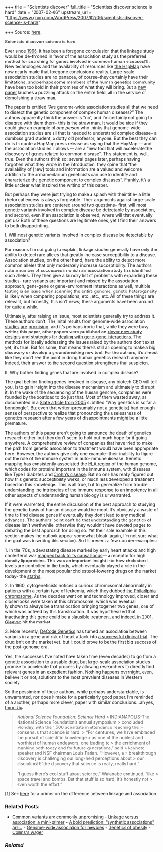 +++
title = "Scientists discover"
full_title = "Scientists discover science is hard"
date = "2007-02-06"
upstream_url = "https://www.gnxp.com/WordPress/2007/02/06/scientists-discover-science-is-hard/"

+++
Source: [here](https://www.gnxp.com/WordPress/2007/02/06/scientists-discover-science-is-hard/).

Scientists discover: science is hard

Ever since [1996](http://www.ncbi.nlm.nih.gov/entrez/query.fcgi?cmd=Retrieve&db=PubMed&list_uids=8801636), it has been a foregone conculusion that the linkage study would be de-throned in favor of the association study as the preferred method for searching for genes involved in common human diseases\[1\]. New technologies and the availablity of resources like [the HapMap](http://www.hapmap.org/) have now nearly made that foregone conclusion a reality. Large-scale association studies are no panacea, of course–they certainly have their limitations, and perhaps some members of the human genetics community have been too bold in their promises of what they will bring. But a [new paper](http://www.nature.com/ejhg/journal/vaop/ncurrent/abs/5201753a.html) lauches a puzzling attack on the entire field, all in the service of demolishing a straw man.

The paper is entitled “Are genome-wide association studies all that we need to dissect the genetic component of complex human diseases?” The authors apparently think the answer is “no”, and I’m certainly not going to disagree with them there– this is the straw man. It would be nice if they could give an example of *one person* who thinks that genome-wide association studies are all that is needed to understand complex disease– a dumbass grad student, a dotty old professor, anyone. But the best they can do is to quote a HapMap press release as saying that the HapMap — and the association studies it allows — are a “new tool that will accelerate the discovery of genes related to common disease”. This statement is, well, true. Even the authors think so: several pages later, perhaps having forgotten what they wrote in the introduction, they opine that “the availability of \[new\] tools and information are a valued and welcome addition to the armamentarium geneticists can use to identify and characterize the genetic component to complex diseases”. Frankly, it’s a little unclear what inspired the writing of this paper.

But perhaps they were just trying to make a splash with their title– a little rhetorical excess is always forgivable. Their arguments against large-scale association studies are centered around two questions– first, will most genetic variants involved in complex disease be detectable by association, and second, even if an association is observed, where will that eventually get us? Both of these questions are legitimate ones, yet I find their answers to both disappointing.

I. Will most genetic variants involved in complex disease be detectable by association?

For reasons I’m not going to explain, linkage studies generally have only the ability to detect rare alleles that greatly increase succeptibility to a disease. Association studies, on the other hand, have the ability to detect more common alleles that only moderately increase succeptibility. The authors note a number of successes in which an association study has identified such alleles. They then give a laundry list of problems with expanding these studies– rare variants are important and missed by the association approach, gene-gene or gene-environment interactions as well, multiple testing is an issue when scanning the entire genome, genetic heterogeneity is likely when comparing populations, etc., etc., etc. All of these things are relevant, but honestly, this isn’t news; these arguments have been around for [quite a while](http://www.nature.com/ng/journal/v26/n2/abs/ng1000_151.html).

Ultimately, after raising an issue, most scientists generally try to address it. These authors don’t. The inital results from genome-wide association [studies](http://www.nature.com/ng/journal/v38/n6/abs/ng1790.html) [are](https://www.gnxp.com/blog/2006/12/common-disease-common-variant.php) [promising](http://www.pubmedcentral.nih.gov/articlerender.fcgi?artid=1512523), and it’s perhaps ironic that, while they were busy writing this paper, other papers were published on [clever new study designs](http://www.nature.com/ng/journal/v39/n2/abs/ng1944.html) and strategies for [dealing with gene-gene interactions](http://genetics.plosjournals.org/perlserv/?request=get-document&doi=10.1371/journal.pgen.0020157). The methods for ideally addressing the issues raised by the authors don’t exist yet, it’s true. But for some, that means there’s still an opening to make a big discovery or develop a groundbreaking new tool. For the authors, it’s almost like they don’t see the point in doing human genetics research anymore. Indeed, their answer to the second question strengthens that suspicion.

II\. Why bother finding genes that are involved in complex disease?

The goal behind finding genes involved in disease, any biotech CEO will tell you, is to gain insight into the disease mechanism and ultimately to disrupt it. In the wake of the sequencing of the human genome, companies were founded by the boatload to do just that. Most of them wasted away, as documented in a [Slate article from 2005](http://www.slate.com/id/2128292/) subtitled “Why genetics is so far a bondoogle”. But even that writer (presumably not a geneticist) had enough sense of perspective to realize that pronouncing the uselessness of genetics research after a few years of disappointments might be a little premature.

The authors of this paper aren’t going to announce the death of genetics research either, but they don’t seem to hold out much hope for it going anywhere. A comprehensive review of companies that have tried to make the path from genetic association to treatment would have been appropriate here. However, the authors give only one example– their inability to figure out the role of the immune system in auto-immune disease. Genetic mapping has consistently associated the [HLA region](https://en.wikipedia.org/wiki/Human_leukocyte_antigen) of the human genome, which codes for proteins important in the immune system, with diseases like Type I diabetes and [Crohn’s disease](https://en.wikipedia.org/wiki/Crohn%27s_disease). But no one has really figured out how this genetic succeptibility works, or much less developed a treatment based on this knowledge. This is all true, but to generalize from trouble understanding the intricacies of the immune response to an impotency in all other aspects of understanding human biology is unwarranted.

If it were warrented, the entire discussion of the best approach to studying the genetic basis of human disease would be moot. It’s obviously a waste of time to find disease genes if eventually they don’t lead to any medical advances. The authors’ point can’t be that understanding the genetics of disease isn’t worthwhile, otherwise they wouldn’t have devoted pages to debating the best approach for doing so. Yet their sole example in this section makes the outlook appear somewhat bleak (again, I’m not sure what the goal was in writing this section). So I’ll present a few counter-examples:

1\. In the ’70s, a devastating disease marked by early heart attacks and high cholesterol was [mapped back to its causal locus](http://arjournals.annualreviews.org.proxy.uchicago.edu/doi/abs/10.1146%2Fannurev.ge.13.120179.001355)— a receptor for high density lipoproteins. This was an important insight into how cholesterol levels are controlled in the body, which eventually played a role in the development of the most popular cholesterol-lowering drugs on the market today– the [statins](https://en.wikipedia.org/wiki/Statins).

2\. In 1960, cytogeneticists noticed a curious chromosomal abnormality in patients with a certain type of leukemia, which they dubbed [the Philadlphia chromosome](https://en.wikipedia.org/wiki/Philadelphia_chromosome). As the decades went on and technology improved, closer and closer looks were taken at this chromosome, which was eventual  
ly shown to always be a translocation bringing together two genes, one of which was actived by this translocation. It was hypothesized that inactivating this gene could be a plausible treatment, and indeed, in 2001, [Gleevac](https://en.wikipedia.org/wiki/Imatinib) hit the market.

3\. More recently, [DeCode Genetics](https://www.gnxp.com/blog/2007/01/icelandic-fire.php) has turned an association between variants in a gene and risk of heart attack into [a successful clinical trial](http://jama.highwire.org/cgi/content/abstract/293/18/2245). The drug isn’t on the market yet, but it could prove to be the first big success of the post-genome era.

Yes, the successes I’ve noted have taken time (even decades) to go from a genetic association to a usable drug, but large-scale association studies promise to accelerate that process by allowing researchers to directly find relevant genes in an expedient fashion. Nothing happens overnight, even, believe it or not, solutions to the most prevalent diseases in Western society.

So the pessimism of these authors, while perhaps understandable, is unwarranted, nor does it make for a particularly good paper. I’m reminded of a another, perhaps more clever, paper with similar conclusions…ah yes, [here it is](https://www.theonion.com/content/node/38575):

> *National Science Foundation: Science Hard* >
> INDIANAPOLIS-The National Science Foundation’s annual symposium > concluded Monday, with the 1,500 scientists in attendance reaching the > consensus that science is hard. >
> “For centuries, we have embraced the pursuit of scientific knowledge > as one of the noblest and worthiest of human endeavors, one leading to > the enrichment of mankind both today and for future generations,” said > keynote speaker and NSF chairman Louis Farian. “However, a > breakthrough discovery is challenging our long-held perceptions about > our disciplineâ€”the discovery that science is really, really hard.”  
> …  
> “I guess there’s cool stuff about science,” Watanabe continued, “like > space travel and bombs. But that stuff is so hard, it’s honestly not > even worth the effort.”

\[1\] See [here](https://www.gnxp.com/blog/2006/07/linkage-versus-association-mini-primer.php) for a primer on the difference between linkage and association.

### Related Posts:

- [Common variants are commonly
  unpromising](https://www.gnxp.com/WordPress/2010/04/01/common-variants-are-commonly-unpromising/) - [Linkage versus association: a
  mini-primer](https://www.gnxp.com/WordPress/2006/07/06/linkage-versus-association-a-mini-primer/) - [A bold prediction: "synthetic associations"
  are…](https://www.gnxp.com/WordPress/2010/01/26/a-bold-prediction-synthetic-associations-are-not-a-panacea/) - [Genome-wide association for
  newbies](https://www.gnxp.com/WordPress/2010/07/19/genome-wide-association-for-newbies/) - [Genetics of
  obesity](https://www.gnxp.com/WordPress/2007/05/16/genetics-of-obesity/) - [Collins's
  wager](https://www.gnxp.com/WordPress/2006/08/16/collins-s-wager/)

### *Related*

[](https://www.addtoany.com/add_to/facebook?linkurl=https%3A%2F%2Fwww.gnxp.com%2FWordPress%2F2007%2F02%2F06%2Fscientists-discover-science-is-hard%2F&linkname=Scientists%20discover%3A%20science%20is%20hard "Facebook")[](https://www.addtoany.com/add_to/twitter?linkurl=https%3A%2F%2Fwww.gnxp.com%2FWordPress%2F2007%2F02%2F06%2Fscientists-discover-science-is-hard%2F&linkname=Scientists%20discover%3A%20science%20is%20hard "Twitter")[](https://www.addtoany.com/add_to/email?linkurl=https%3A%2F%2Fwww.gnxp.com%2FWordPress%2F2007%2F02%2F06%2Fscientists-discover-science-is-hard%2F&linkname=Scientists%20discover%3A%20science%20is%20hard "Email")[](https://www.addtoany.com/share)
